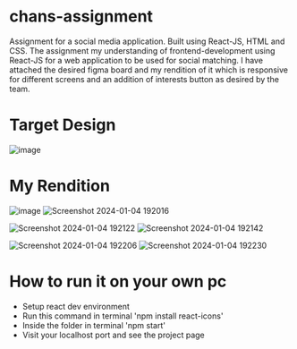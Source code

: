 # chans-assignment
Assignment for a social media application. Built using React-JS, HTML and CSS. The assignment my understanding of frontend-development using React-JS for a web application to be used for social matching. I have attached the desired figma board and my rendition of it which is responsive for different screens and an addition of interests button as desired by the team. 

# Target Design 
![image](https://github.com/namritaansh02/chans-assignment/assets/85171632/de4531d6-91de-4031-a84c-73b057e1e5c8)

# My Rendition
![image](https://github.com/namritaansh02/chans-assignment/assets/85171632/e898791b-5de3-4b16-af38-be182214824c)
![Screenshot 2024-01-04 192016](https://github.com/namritaansh02/chans-assignment/assets/85171632/4df0b1b8-40aa-4df9-a6f0-19b582ad6ac0)

![Screenshot 2024-01-04 192122](https://github.com/namritaansh02/chans-assignment/assets/85171632/e68f0df5-b444-4e3c-8ca7-d66e9a2ac95f)
![Screenshot 2024-01-04 192142](https://github.com/namritaansh02/chans-assignment/assets/85171632/9ae2848a-bdbc-42a1-9efe-3912101de7c5)

![Screenshot 2024-01-04 192206](https://github.com/namritaansh02/chans-assignment/assets/85171632/46e6894a-0732-470e-b266-dbba2da15f58)
![Screenshot 2024-01-04 192230](https://github.com/namritaansh02/chans-assignment/assets/85171632/116afd74-5d52-408b-b49d-e492a579e8bb)

# How to run it on your own pc
- Setup react dev environment
- Run this command in terminal 'npm install react-icons'
- Inside the folder in terminal 'npm start'
- Visit your localhost port and see the project page
